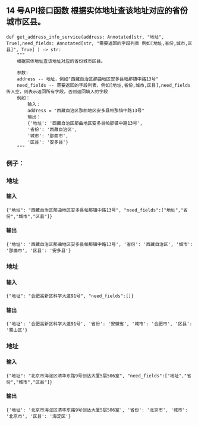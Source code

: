 ## 14 号API接口函数 根据实体地址查该地址对应的省份城市区县。
``` 
def get_address_info_service(address: Annotated[str, "地址", True],need_fields: Annotated[str, "需要返回的字段列表 例如[地址,省份,城市,区县]", True] ) -> str:
    """
    根据实体地址查该地址对应的省份城市区县。

    参数:
    address -- 地址，例如"西藏自治区那曲地区安多县帕那镇中路13号"
    need_fields -- 需要返回的字段列表，例如[地址,省份,城市,区县],need_fields传入空，则表示返回所有字段，否则返回填入的字段
    例如：
        输入：
        address = "西藏自治区那曲地区安多县帕那镇中路13号"
        输出：
        {'地址': '西藏自治区那曲地区安多县帕那镇中路13号', 
        '省份': '西藏自治区', 
        '城市': '那曲市', 
        '区县': '安多县'}
    """
``` 

### 例子： 
### 地址
#### 输入
``` 
{"地址": "西藏自治区那曲地区安多县帕那镇中路13号", "need_fields":["地址","省份","城市","区县"]}
``` 
#### 输出 
``` 
{'地址': '西藏自治区那曲地区安多县帕那镇中路13号', '省份': '西藏自治区', '城市': '那曲市', '区县': '安多县'}
```
### 地址
#### 输入
``` 
{"地址": "合肥高新区科学大道91号", "need_fields":[]}
``` 
#### 输出 
``` 
{'地址': '合肥高新区科学大道91号', '省份': '安徽省', '城市': '合肥市', '区县': '蜀山区'}
```

### 地址
#### 输入
``` 
{"地址": "北京市海淀区清华东路9号创达大厦5层506室", "need_fields":["地址","省份","城市","区县"]}
``` 
#### 输出 
``` 
{'地址': '北京市海淀区清华东路9号创达大厦5层506室', '省份': '北京市', '城市': '北京市', '区县': '海淀区'}
```
